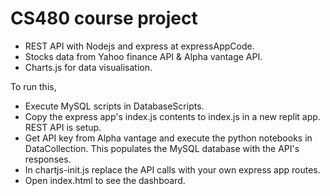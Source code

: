 # CS480 course project
- REST API with Nodejs and express at expressAppCode.   
- Stocks data from Yahoo finance API & Alpha vantage API.   
- Charts.js for data visualisation. 

To run this, 
- Execute MySQL scripts in DatabaseScripts.
- Copy the express app's index.js contents to index.js in a new replit app. REST API is setup.
- Get API key from Alpha vantage and execute the python notebooks in DataCollection. This populates the MySQL database with the API's responses.
- In chartjs-init.js replace the API calls with your own express app routes. 
- Open index.html to see the dashboard.
